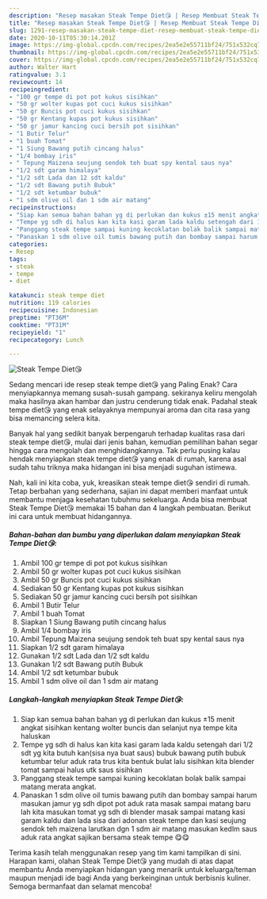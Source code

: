 ```yaml
---
description: "Resep masakan Steak Tempe Diet😘 | Resep Membuat Steak Tempe Diet😘 Yang Mudah Dan Praktis"
title: "Resep masakan Steak Tempe Diet😘 | Resep Membuat Steak Tempe Diet😘 Yang Mudah Dan Praktis"
slug: 1291-resep-masakan-steak-tempe-diet-resep-membuat-steak-tempe-diet-yang-mudah-dan-praktis
date: 2020-10-11T05:30:14.201Z
image: https://img-global.cpcdn.com/recipes/2ea5e2e55711bf24/751x532cq70/steak-tempe-diet😘-foto-resep-utama.jpg
thumbnail: https://img-global.cpcdn.com/recipes/2ea5e2e55711bf24/751x532cq70/steak-tempe-diet😘-foto-resep-utama.jpg
cover: https://img-global.cpcdn.com/recipes/2ea5e2e55711bf24/751x532cq70/steak-tempe-diet😘-foto-resep-utama.jpg
author: Walter Hart
ratingvalue: 3.1
reviewcount: 14
recipeingredient:
- "100 gr tempe di pot pot kukus sisihkan"
- "50 gr wolter kupas pot cuci kukus sisihkan"
- "50 gr Buncis pot cuci kukus sisihkan"
- "50 gr Kentang kupas pot kukus sisihkan"
- "50 gr jamur kancing cuci bersih pot sisihkan"
- "1 Butir Telur"
- "1 buah Tomat"
- "1 Siung Bawang putih cincang halus"
- "1/4 bombay iris"
- " Tepung Maizena seujung sendok teh buat spy kental saus nya"
- "1/2 sdt garam himalaya"
- "1/2 sdt Lada dan 12 sdt kaldu"
- "1/2 sdt Bawang putih Bubuk"
- "1/2 sdt ketumbar bubuk"
- "1 sdm olive oil dan 1 sdm air matang"
recipeinstructions:
- "Siap kan semua bahan bahan yg di perlukan dan kukus ±15 menit angkat sisihkan kentang wolter buncis dan selanjut nya tempe kita haluskan"
- "Tempe yg sdh di halus kan kita kasi garam lada kaldu setengah dari 1/2 sdt yg kita butuh kan(sisa nya buat saus) bubuk bawang putih bubuk ketumbar telur aduk rata trus kita bentuk bulat lalu sisihkan kita blender tomat sampai halus utk saus sisihkan"
- "Panggang steak tempe sampai kuning kecoklatan bolak balik sampai matang merata angkat."
- "Panaskan 1 sdm olive oil tumis bawang putih dan bombay sampai harum masukan jamur yg sdh dipot pot aduk rata masak sampai matang baru lah kita masukan tomat yg sdh di blender masak sampai matang kasi garam kaldu dan lada sisa dari adonan steak tempe dan kasi seujung sendok teh maizena larutkan dgn 1 sdm air matang masukan kedlm saus aduk rata angkat sajikan bersama steak tempe 😋😋"
categories:
- Resep
tags:
- steak
- tempe
- diet

katakunci: steak tempe diet 
nutrition: 119 calories
recipecuisine: Indonesian
preptime: "PT36M"
cooktime: "PT31M"
recipeyield: "1"
recipecategory: Lunch

---
```



![Steak Tempe Diet😘](https://img-global.cpcdn.com/recipes/2ea5e2e55711bf24/751x532cq70/steak-tempe-diet😘-foto-resep-utama.jpg)

Sedang mencari ide resep steak tempe diet😘 yang Paling Enak? Cara menyiapkannya memang susah-susah gampang. sekiranya keliru mengolah maka hasilnya akan hambar dan justru cenderung tidak enak. Padahal steak tempe diet😘 yang enak selayaknya mempunyai aroma dan cita rasa yang bisa memancing selera kita.



Banyak hal yang sedikit banyak berpengaruh terhadap kualitas rasa dari steak tempe diet😘, mulai dari jenis bahan, kemudian pemilihan bahan segar hingga cara mengolah dan menghidangkannya. Tak perlu pusing kalau hendak menyiapkan steak tempe diet😘 yang enak di rumah, karena asal sudah tahu triknya maka hidangan ini bisa menjadi suguhan istimewa.


Nah, kali ini kita coba, yuk, kreasikan steak tempe diet😘 sendiri di rumah. Tetap berbahan yang sederhana, sajian ini dapat memberi manfaat untuk membantu menjaga kesehatan tubuhmu sekeluarga. Anda bisa membuat Steak Tempe Diet😘 memakai 15 bahan dan 4 langkah pembuatan. Berikut ini cara untuk membuat hidangannya.

<!--inarticleads1-->

##### Bahan-bahan dan bumbu yang diperlukan dalam menyiapkan Steak Tempe Diet😘:

1. Ambil 100 gr tempe di pot pot kukus sisihkan
1. Ambil 50 gr wolter kupas pot cuci kukus sisihkan
1. Ambil 50 gr Buncis pot cuci kukus sisihkan
1. Sediakan 50 gr Kentang kupas pot kukus sisihkan
1. Sediakan 50 gr jamur kancing cuci bersih pot sisihkan
1. Ambil 1 Butir Telur
1. Ambil 1 buah Tomat
1. Siapkan 1 Siung Bawang putih cincang halus
1. Ambil 1/4 bombay iris
1. Ambil  Tepung Maizena seujung sendok teh buat spy kental saus nya
1. Siapkan 1/2 sdt garam himalaya
1. Gunakan 1/2 sdt Lada dan 1/2 sdt kaldu
1. Gunakan 1/2 sdt Bawang putih Bubuk
1. Ambil 1/2 sdt ketumbar bubuk
1. Ambil 1 sdm olive oil dan 1 sdm air matang




<!--inarticleads2-->

##### Langkah-langkah menyiapkan Steak Tempe Diet😘:

1. Siap kan semua bahan bahan yg di perlukan dan kukus ±15 menit angkat sisihkan kentang wolter buncis dan selanjut nya tempe kita haluskan
1. Tempe yg sdh di halus kan kita kasi garam lada kaldu setengah dari 1/2 sdt yg kita butuh kan(sisa nya buat saus) bubuk bawang putih bubuk ketumbar telur aduk rata trus kita bentuk bulat lalu sisihkan kita blender tomat sampai halus utk saus sisihkan
1. Panggang steak tempe sampai kuning kecoklatan bolak balik sampai matang merata angkat.
1. Panaskan 1 sdm olive oil tumis bawang putih dan bombay sampai harum masukan jamur yg sdh dipot pot aduk rata masak sampai matang baru lah kita masukan tomat yg sdh di blender masak sampai matang kasi garam kaldu dan lada sisa dari adonan steak tempe dan kasi seujung sendok teh maizena larutkan dgn 1 sdm air matang masukan kedlm saus aduk rata angkat sajikan bersama steak tempe 😋😋




Terima kasih telah menggunakan resep yang tim kami tampilkan di sini. Harapan kami, olahan Steak Tempe Diet😘 yang mudah di atas dapat membantu Anda menyiapkan hidangan yang menarik untuk keluarga/teman maupun menjadi ide bagi Anda yang berkeinginan untuk berbisnis kuliner. Semoga bermanfaat dan selamat mencoba!
